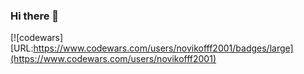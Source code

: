 ### Hi there 👋

<!--
**novikofff2001/novikofff2001** is a ✨ _special_ ✨ repository because its `README.md` (this file) appears on your GitHub profile.

Here are some ideas to get you started:

- 🔭 I’m currently working on ...
- 🌱 I’m currently learning ...
- 👯 I’m looking to collaborate on ...
- 🤔 I’m looking for help with ...
- 💬 Ask me about ...
- 📫 How to reach me: ...
- 😄 Pronouns: ...
- ⚡ Fun fact: ...
-->

[![codewars][URL:https://www.codewars.com/users/novikofff2001/badges/large](https://www.codewars.com/users/novikofff2001)
